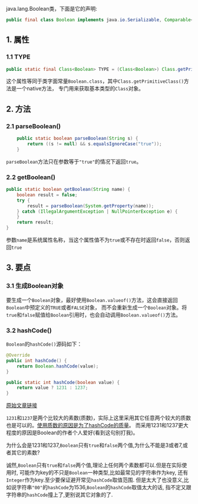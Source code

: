 java.lang.Boolean类，下面是它的声明:
```java
public final class Boolean implements java.io.Serializable, Comparable<Boolean>
```

## 1. 属性

### 1.1 TYPE
```java
public static final Class<Boolean> TYPE = (Class<Boolean>) Class.getPrimitiveClass("boolean")
```
这个属性等同于类字面常量`Boolean.class`，其中`Class.getPrimitiveClass()`方法是一个native方法，
专门用来获取基本类型的`Class`对象。

## 2. 方法

### 2.1 parseBoolean()
```java
    public static boolean parseBoolean(String s) {
        return ((s != null) && s.equalsIgnoreCase("true"));
    }
```
`parseBoolean`方法只在参数等于`"true"`的情况下返回`true`。

### 2.2 getBoolean()
```java
public static boolean getBoolean(String name) {
    boolean result = false;
    try {
        result = parseBoolean(System.getProperty(name));
    } catch (IllegalArgumentException | NullPointerException e) {
    }
    return result;
}
```
参数`name`是系统属性名称，当这个属性值不为`true`或不存在时返回`false`，否则返回`true`


## 3. 要点

### 3.1 生成Boolean对象
要生成一个`Boolean`对象，最好使用`Boolean.valueof()`方法，这会直接返回`Boolean`中预定义的`TRUE`或者`FALSE`对象，
而不会重新生成一个`Boolean`对象。将`true`和`false`赋值给`Boolean`引用时，也会自动调用`Boolean.valueof()`方法。

### 3.2 hashCode()
`Boolean`的`hashCode()`源码如下：
```java
@Override
public int hashCode() {
    return Boolean.hashCode(value);
}

public static int hashCode(boolean value) {
    return value ? 1231 : 1237;
}
```
[原始文章链接][article]

`1231`和`1237`是两个比较大的素数(质数)，实际上这里采用其它任意两个较大的质数也是可以的。[使用质数的原因是为了hashCode的质量][hashCode]。
而采用1231和1237更大程度的原因是Boolean的作者个人爱好(看到这句别打我)。

为什么会是1231和1237,`Boolean`只有`true`和`false`两个值,为什么不能是3或者7,或者其它的素数?

诚然,`Boolean`只有`true`和`false`两个值,理论上任何两个素数都可以.但是在实际使用时,
可能作为key的不只是`Boolean`一种类型,比如最常见的字符串作为key,
还有`Integer`作为key.至少要保证避开常见`hashCode`取值范围.
但是太大了也没意义,比如说字符串`"00"`的`hashCode`为1536,`Boolean`的`hashCode`取值太大的话,
指不定又跟字符串的`hashCode`撞上了,更别说其它对象的了.


[article]: https://blog.csdn.net/qq_21251983/article/details/52164403
[hashCode]: 哈希码.md